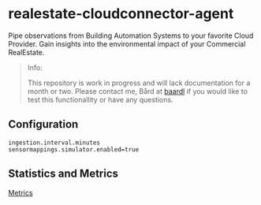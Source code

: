 # realestate-cloudconnector-agent
Pipe observations from Building Automation Systems to your favorite Cloud Provider. Gain insights into the environmental impact of your Commercial RealEstate.

> Info:
> 
> This repository is work in progress and will lack documentation for a month or two.
> Please contact me, Bård at [baardl](https://github.com/baardl) if you would like to test this functionallity or have any questions.
> 
> 

## Configuration
``` 
ingestion.interval.minutes
sensormappings.simulator.enabled=true
```

## Statistics and Metrics

[Metrics](http://localhost:8083/admin/metrics/app/*)

